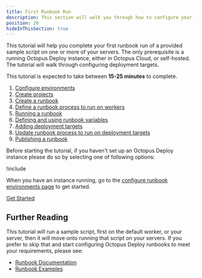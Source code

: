 ```yaml
---
title: First Runbook Run
description: This section will walk you through how to configure your first runbook run in Octopus Deploy.
position: 20
hideInThisSection: true
---
```


This tutorial will help you complete your first runbook run of a provided sample script on one or more of your servers.  The only prerequisite is a running Octopus Deploy instance, either in Octopus Cloud, or self-hosted.  The tutorial will walk through configuring deployment targets.

This tutorial is expected to take between **15-25 minutes** to complete.  

1. [Configure environments](docs/getting-started/first-runbook-run/configure-runbook-environments.md)
1. [Create projects](docs/getting-started/first-runbook-run/create-runbook-projects.md)
1. [Create a runbook](docs/getting-started/first-runbook-run/create-a-runbook.md)
1. [Define a runbook process to run on workers](docs/getting-started/first-runbook-run/define-the-runbook-process.md)
1. [Running a runbook](/docs/getting-started/first-runbook-run/running-a-runbook.md)
1. [Defining and using runbook variables](/docs/getting-started/first-runbook-run/runbook-specific-variables.md)
1. [Adding deployment targets](/docs/getting-started/first-runbook-run/add-runbook-deployment-targets.md)
1. [Update runbook process to run on deployment targets](docs/getting-started/first-runbook-run/define-the-runbook-process-for-targets.md)
1. [Publishing a runbook](/docs/getting-started/first-runbook-run/publishing-a-runbook.md)

Before starting the tutorial, if you haven't set up an Octopus Deploy instance please do so by selecting one of following options:

!include <octopus-deploy-setup-options>

When you have an instance running, go to the [configure runbook environments page](docs/getting-started/first-runbook-run/configure-runbook-environments.md) to get started.

<span><a class="btn btn-success" href="/docs/getting-started/first-runbook-run/configure-runbook-environments">Get Started</a></span>

## Further Reading

This tutorial will run a sample script, first on the default worker, or your server, then it will move onto running that script on your servers.  If you prefer to skip that and start configuring Octopus Deploy runbooks to meet your requirements, please see:

- [Runbook Documentation](/docs/runbooks/index.md) 
- [Runbook Examples](/docs/runbooks/runbook-examples/index.md)